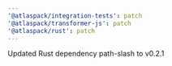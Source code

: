 ```yaml
---
'@atlaspack/integration-tests': patch
'@atlaspack/transformer-js': patch
'@atlaspack/rust': patch
---
```


Updated Rust dependency path-slash to v0.2.1
